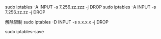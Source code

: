 sudo iptables -A INPUT -s 7.256.zz.zzz -j DROP
sudo iptables -A INPUT -s 7.256.zz.zz -j DROP

解除限制
sudo iptables -D INPUT -s x.x.x.x -j DROP
 
sudo iptables-save
